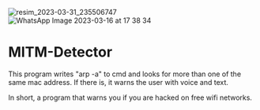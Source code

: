 ![resim_2023-03-31_235506747](https://user-images.githubusercontent.com/89692217/229228209-907b2ede-873d-4b89-83a1-de115e2e2147.png)
![WhatsApp Image 2023-03-16 at 17 38 34](https://user-images.githubusercontent.com/89692217/229228297-f67b8055-b0b7-4d1c-bf47-4a0cdc408147.jpeg)
# MITM-Detector
This program writes "arp -a" to cmd and looks for more than one of the same mac address. If there is, it warns the user with voice and text.

In short, a program that warns you if you are hacked on free wifi networks.
